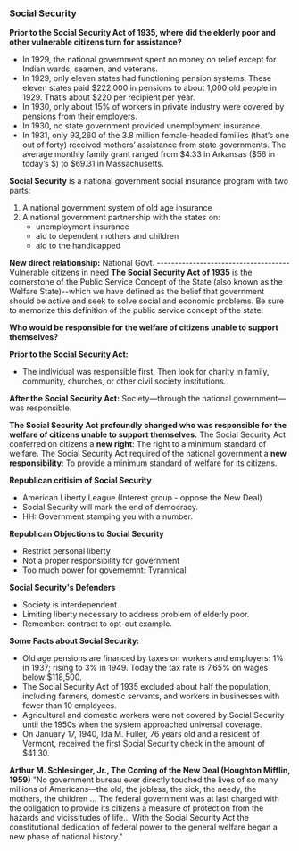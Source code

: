 ### Social Security

**Prior to the Social Security Act of 1935, where did the elderly poor and other vulnerable citizens turn for assistance?**
+ In 1929, the national government spent no money on relief except for Indian wards, seamen, and veterans.
+ In 1929, only eleven states had functioning pension systems. These eleven states paid \$222,000 in pensions to about 1,000 old people in 1929. That’s about \$220 per recipient per year.
+ In 1930, only about 15% of workers in private industry were covered by pensions from their employers.
+ In 1930, no state government provided unemployment insurance.
+ In 1931, only 93,260 of the 3.8 million female-headed families (that’s one out of forty) received mothers’ assistance from state governments. The average monthly family grant ranged from \$4.33 in Arkansas (\$56 in today’s \$) to \$69.31 in Massachusetts.

**Social Security** is a national government social insurance program with two parts:
1. A national government system of old age insurance
2. A national government partnership with the states on:
    + unemployment insurance
    + aid to dependent mothers and children
    + aid to the handicapped

**New direct relationship:**
National Govt. ------------------------------------- Vulnerable citizens in need
**The Social Security Act of 1935** is the cornerstone of the Public Service Concept of the State (also known as the Welfare State)--which we have defined as the belief that government should be active and seek to solve social and economic problems. Be sure to memorize this definition of the public service concept of the state.

**Who would be responsible for the welfare of citizens unable to support themselves?**

**Prior to the Social Security Act:**
+ The individual was responsible first. Then look for charity in family, community, churches, or other civil society institutions.

**After the Social Security Act:**
Society—through the national government—was responsible.

**The Social Security Act profoundly changed who was responsible for the welfare of citizens unable to support themselves.**
The Social Security Act conferred on citizens a **new right**: The right to a minimum standard of welfare.
The Social Security Act required of the national government a **new responsibility**: To provide a minimum standard of welfare for its citizens.

**Republican critisim of Social Security**
+ American Liberty League (Interest group - oppose the New Deal)
+ Social Security will mark the end of democracy.
+ HH: Government stamping you with a number.

**Republican Objections to Social Security**
+ Restrict personal liberty
+ Not a proper responsibility for government
+ Too much power for governemnt: Tyrannical

**Social Security's Defenders**
+ Society is interdependent.
+ Limiting liberty necessary to address problem of elderly poor.
+ Remember: contract to opt-out example.

**Some Facts about Social Security:**
+ Old age pensions are financed by taxes on workers and employers: 1% in 1937; rising to 3% in 1949. Today the tax rate is 7.65% on wages below $118,500.
+ The Social Security Act of 1935 excluded about half the population, including farmers, domestic servants, and workers in businesses with fewer than 10 employees.
+ Agricultural and domestic workers were not covered by Social Security until the 1950s when the system approached universal coverage.
+ On January 17, 1940, Ida M. Fuller, 76 years old and a resident of Vermont, received the first Social Security check in the amount of $41.30.

**Arthur M. Schlesinger, Jr., The Coming of the New Deal (Houghton Mifflin, 1959)**
"No government bureau ever directly touched the lives of so many millions of Americans—the old, the jobless, the sick, the needy, the mothers, the children ... The federal government was at last charged with the obligation to provide its citizens a measure of protection from the hazards and vicissitudes of life... With the Social Security Act the constitutional dedication of federal power to the general welfare began a new phase of national history."

